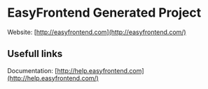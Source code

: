 # EasyFrontend Generated Project

Website: [http://easyfrontend.com](http://easyfrontend.com/)


## Usefull links
Documentation: [http://help.easyfrontend.com](http://help.easyfrontend.com/)
